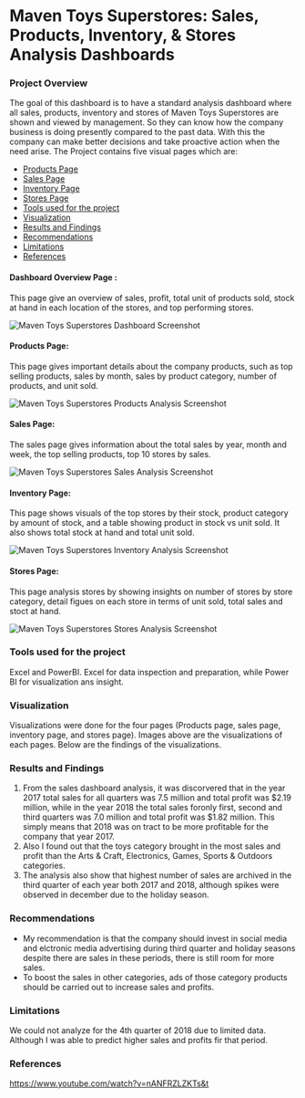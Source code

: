 # Maven Toys Superstores: Sales, Products, Inventory, & Stores Analysis Dashboards


### Project Overview

The goal of this dashboard is to have a standard analysis dashboard where all sales, products, inventory and stores of Maven Toys Superstores are shown and viewed by management. So they can know how the company business is doing presently compared to the past data. With this the company can make better decisions and take proactive action when the need arise. The Project contains five visual pages which are:


- [Products Page](#products-page)
- [Sales Page](#sales-page)
- [Inventory Page](#inventory-page)
- [Stores Page](#stores-page)
- [Tools used for the project](#tools-used-for-the-project)
- [Visualization](#visualization)
- [Results and Findings](#results-and-findings)
- [Recommendations](#recommendations)
- [Limitations](#limitations)
- [References](#references)

#### Dashboard Overview Page :
This page give an overview of sales, profit, total unit of products sold, stock at hand in each location of the stores, and top performing stores.

![Maven Toys Superstores Dashboard Screenshot](https://github.com/user-attachments/assets/cec18421-0bb1-4f8a-9fb3-ac47ebf2356b)


#### Products Page: 
This page gives important details about the company products, such as top selling products, sales by month, sales by product category, number of products, and unit sold.

![Maven Toys Superstores Products Analysis Screenshot](https://github.com/user-attachments/assets/b0a73124-a20d-4160-bd52-7719aa9bc56c)


#### Sales Page: 

The sales page gives information about the total sales by year, month and week, the top selling products, top 10 stores by sales.

![Maven Toys Superstores Sales Analysis Screenshot](https://github.com/user-attachments/assets/891a1724-5908-4979-82f0-c7c411c93e39)


#### Inventory Page: 
This page shows visuals of the top stores by their stock, product category by amount of stock, and a table showing product in stock vs unit sold. It also shows total stock at hand and total unit sold.

![Maven Toys Superstores Inventory Analysis Screenshot](https://github.com/user-attachments/assets/f1e65a3d-c6e9-436a-acc4-568739c8c87a)


#### Stores Page: 
This page analysis stores by showing insights on number of stores by store category, detail figues on each store in terms of unit sold, total sales and stoct at hand.

![Maven Toys Superstores Stores Analysis Screenshot](https://github.com/user-attachments/assets/08b773d4-8755-44c5-a734-6c961f6409c1)


### Tools used for the project
Excel and PowerBI. Excel for data inspection and preparation, while Power BI for visualization ans insight.


### Visualization
Visualizations were done for the four pages (Products page, sales page, inventory page, and stores page). Images above are the visualizations of each pages. Below are the findings of the visualizations.


### Results and Findings

1. From the sales dashboard analysis, it was discorvered that in the year 2017 total sales for all quarters was 7.5 million and total profit was $2.19 million, while in the year 2018 the total sales foronly first, second and third quarters was 7.0 million and total profit was $1.82 million. This simply means that 2018 was on tract to be more profitable for the company that year 2017.
2. Also I found out that the toys category brought in the most sales and profit than the Arts & Craft, Electronics, Games, Sports & Outdoors categories.
3. The analysis also show that highest number of sales are archived in the third quarter of each year both 2017 and 2018, although spikes were observed in december due to the holiday season.


### Recommendations

- My recommendation is that the company should invest in social media and elctronic media advertising during third quarter and holiday seasons despite there are sales in these periods, there is still room for more sales.
- To boost the sales in other categories, ads of those category products should be carried out to increase sales and profits.


### Limitations

We could not analyze for the 4th quarter of 2018 due to limited data. Although I was able to predict higher sales and profits fir that period.


### References

https://www.youtube.com/watch?v=nANFRZLZKTs&t
